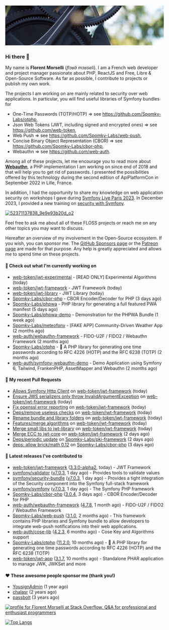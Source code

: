 ![Cover image](1.webp)

### Hi there 👋

My name is **Florent Morselli** (*flɔʁɑ̃ mɔʁseli*). I am a French web developer and project manager passionate about PHP, ReactJS and Free, Libre & Open-Source Software.
As far as possible, I contribute to projects or publish my own work.

The projects I am working on are mainly related to security over web applications. In particular, you will find useful libraries of Symfony bundles for
* One-Time Passwords (TOTP/HOTP) => see https://github.com/Spomky-Labs/otphp,
* Json Web Tokens (JWT, including signed and encrypted ones) => see https://github.com/web-token,
* Web Push => see https://github.com/Spomky-Labs/web-push,
* Concise Binary Object Representation (CBOR) => see https://github.com/Spomky-Labs/cbor-php,
* Webauthn => see https://github.com/web-auth.

Among all of these projects, let me encourage you to read more about [**Webauthn**](https://github.com/web-auth), a PHP implementation I am working on since end of 2018 and that will help you to get rid of passwords. I presented the possibilities offered by this technology during the second edition of ApiPlatformCon in September 2022 in Lille, France.

In addition, I had the opportunity to share my knowledge on web application security on workshops I gave during [Symfony Live Paris 2023](https://live.symfony.com/2023-paris/workshop/maximiser-la-securite-de-vos-applications-avec-le-bundle-security).
In December 2023, I provided a new training on [security with Symfony](https://live.symfony.com/2023-brussels-con/workshop/road-to-safer-applications).

[![52371137838_9e9e93b20d_o2](https://user-images.githubusercontent.com/1091072/191684778-b9e26104-038d-45c2-a1b3-287233d15ecc.jpg)](https://api-platform.com/con/2022/conferences/webauthn-se-debarrasser-des-mots-de-passe-definitivement/)

Feel free to ask me about all of these FLOSS projects or reach me on any other topics you may want to discuss.

Hereafter an overview of my involvement in the Open-Source ecosystem.
If you wish, you can sponsor me. The [GitHub Sponsors page](https://github.com/sponsors/Spomky/) or the [Patreon page](https://www.patreon.com/FlorentMorselli) are made for that purpose. Any help is greatly appreciated and allows me to spend time on these projects.

#### 👷 Check out what I'm currently working on

- [web-token/jwt-experimental](https://github.com/web-token/jwt-experimental) - [READ ONLY] Experimental Algorithms (today)
- [web-token/jwt-framework](https://github.com/web-token/jwt-framework) - JWT Framework (today)
- [web-token/jwt-library](https://github.com/web-token/jwt-library) - JWT Library (today)
- [Spomky-Labs/cbor-php](https://github.com/Spomky-Labs/cbor-php) - CBOR Encoder/Decoder for PHP (3 days ago)
- [Spomky-Labs/phpwa](https://github.com/Spomky-Labs/phpwa) - PHP library for generating a full featured PWA manifest (5 days ago)
- [Spomky-Labs/phpwa-demo](https://github.com/Spomky-Labs/phpwa-demo) - Demonstration for the PHPWA Bundle (1 week ago)
- [Spomky-Labs/meteofony](https://github.com/Spomky-Labs/meteofony) - [FAKE APP] Community-Driven Weather App (2 months ago)
- [web-auth/webauthn-framework](https://github.com/web-auth/webauthn-framework) - FIDO-U2F / FIDO2 / Webauthn Framework (2 months ago)
- [Spomky-Labs/otphp](https://github.com/Spomky-Labs/otphp) - :closed_lock_with_key: A PHP library for generating one time passwords according to RFC 4226 (HOTP) and the RFC 6238 (TOTP) (2 months ago)
- [web-auth/symfony-webauthn-demo](https://github.com/web-auth/symfony-webauthn-demo) - Demo Application using Symfony 6, Tailwind, FrankenPHP, AssetMapper and Webauthn (2 months ago)

#### 🔨 My recent Pull Requests

- [Allows Symfony Http Client](https://github.com/web-token/jwt-framework/pull/514) on [web-token/jwt-framework](https://github.com/web-token/jwt-framework) (today)
- [Ensure JWS serializers only throw InvalidArgumentException](https://github.com/web-token/jwt-framework/pull/513) on [web-token/jwt-framework](https://github.com/web-token/jwt-framework) (today)
- [Fix openssl error reporting](https://github.com/web-token/jwt-framework/pull/512) on [web-token/jwt-framework](https://github.com/web-token/jwt-framework) (today)
- [Deps/remove useless checks](https://github.com/web-token/jwt-framework/pull/511) on [web-token/jwt-framework](https://github.com/web-token/jwt-framework) (today)
- [Rename bundle and library folders](https://github.com/web-token/jwt-framework/pull/510) on [web-token/jwt-framework](https://github.com/web-token/jwt-framework) (today)
- [Features/merge algorithms](https://github.com/web-token/jwt-framework/pull/509) on [web-token/jwt-framework](https://github.com/web-token/jwt-framework) (today)
- [Merge small libs to jwt-library](https://github.com/web-token/jwt-framework/pull/508) on [web-token/jwt-framework](https://github.com/web-token/jwt-framework) (today)
- [Merge ECC to jwt-core](https://github.com/web-token/jwt-framework/pull/507) on [web-token/jwt-framework](https://github.com/web-token/jwt-framework) (2 days ago)
- [Deps/periodic update](https://github.com/Spomky-Labs/pki-framework/pull/42) on [Spomky-Labs/pki-framework](https://github.com/Spomky-Labs/pki-framework) (2 days ago)
- [deps: allow brick/math 0.12](https://github.com/Spomky-Labs/cbor-php/pull/54) on [Spomky-Labs/cbor-php](https://github.com/Spomky-Labs/cbor-php) (3 days ago)

#### 🔭 Latest releases I've contributed to

- [web-token/jwt-framework](https://github.com/web-token/jwt-framework) ([3.3.0-alpha2](https://github.com/web-token/jwt-framework/releases/tag/3.3.0-alpha2), today) - JWT Framework
- [symfony/validator](https://github.com/symfony/validator) ([v7.0.3](https://github.com/symfony/validator/releases/tag/v7.0.3), 1 day ago) - Provides tools to validate values
- [symfony/security-bundle](https://github.com/symfony/security-bundle) ([v7.0.3](https://github.com/symfony/security-bundle/releases/tag/v7.0.3), 1 day ago) - Provides a tight integration of the Security component into the Symfony full-stack framework
- [symfony/symfony](https://github.com/symfony/symfony) ([v7.0.3](https://github.com/symfony/symfony/releases/tag/v7.0.3), 1 day ago) - The Symfony PHP framework
- [Spomky-Labs/cbor-php](https://github.com/Spomky-Labs/cbor-php) ([3.0.4](https://github.com/Spomky-Labs/cbor-php/releases/tag/3.0.4), 3 days ago) - CBOR Encoder/Decoder for PHP
- [web-auth/webauthn-framework](https://github.com/web-auth/webauthn-framework) ([4.7.8](https://github.com/web-auth/webauthn-framework/releases/tag/4.7.8), 1 month ago) - FIDO-U2F / FIDO2 / Webauthn Framework
- [Spomky-Labs/web-push](https://github.com/Spomky-Labs/web-push) ([3.1.0](https://github.com/Spomky-Labs/web-push/releases/tag/3.1.0), 2 months ago) - This framework contains PHP libraries and Symfony bundle to allow developers to integrate web-push notifications into their web applications.
- [web-auth/cose-lib](https://github.com/web-auth/cose-lib) ([4.2.3](https://github.com/web-auth/cose-lib/releases/tag/4.2.3), 6 months ago) - Cose Key and Algorithms support
- [Spomky-Labs/otphp](https://github.com/Spomky-Labs/otphp) ([11.2.0](https://github.com/Spomky-Labs/otphp/releases/tag/11.2.0), 10 months ago) - :closed_lock_with_key: A PHP library for generating one time passwords according to RFC 4226 (HOTP) and the RFC 6238 (TOTP)
- [web-token/jwt-app](https://github.com/web-token/jwt-app) ([3.1.7](https://github.com/web-token/jwt-app/releases/tag/3.1.7), 10 months ago) - Standalone PHAR application to manage JWK, JWKSet and more

#### ❤️ These awesome people sponsor me (thank you!)

- [YousignAdmin](https://github.com/YousignAdmin) (1 year ago)
- [chalasr](https://github.com/chalasr) (2 years ago)
- [passbolt](https://github.com/passbolt) (3 years ago)

<a href="https://stackoverflow.com/users/2157818/florent-morselli"><img src="https://stackoverflow.com/users/flair/2157818.png" width="208" height="58" alt="profile for Florent Morselli at Stack Overflow, Q&amp;A for professional and enthusiast programmers" title="profile for Florent Morselli at Stack Overflow, Q&amp;A for professional and enthusiast programmers"></a>

[![Top Langs](https://wakatime.com/share/@Spomky/aa41d408-c524-4a5f-936d-0b9446698abd.svg)](https://wakatime.com/@Spomky)
